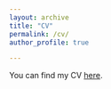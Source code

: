 ```yaml
---
layout: archive
title: "CV"
permalink: /cv/
author_profile: true

---
```

You can find my CV [here](/files/cv.pdf).
